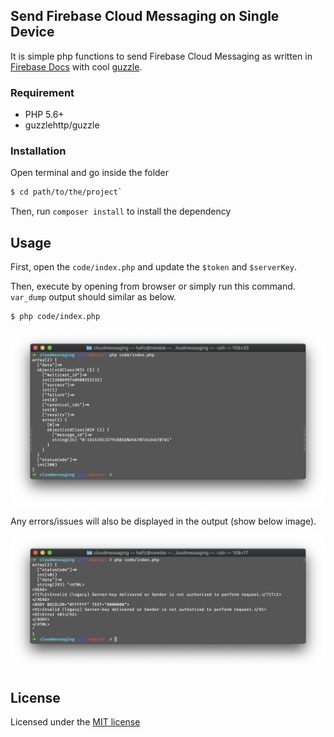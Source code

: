 ## Send Firebase Cloud Messaging on Single Device 

It is simple php functions to send Firebase Cloud Messaging
as written in [Firebase Docs](https://firebase.google.com/docs/cloud-messaging/send-message#send_messages_to_specific_devices_2) with cool [guzzle](https://github.com/guzzle/guzzle).

### Requirement
- PHP 5.6+
- guzzlehttp/guzzle

### Installation

Open terminal and go inside the folder 

```bash
$ cd path/to/the/project`
``` 

Then, run `composer install` to install the dependency

## Usage

First, open the `code/index.php` and update the `$token` and `$serverKey`.

Then, execute by opening from browser or simply run this command. `var_dump` output should similar as below. 

```bash
$ php code/index.php
```
![image](img/screenshot1.png)

Any errors/issues will also be displayed in the output (show below image).

![image](img/screenshot2.png)

## License
Licensed under the [MIT license](http://opensource.org/licenses/MIT)
